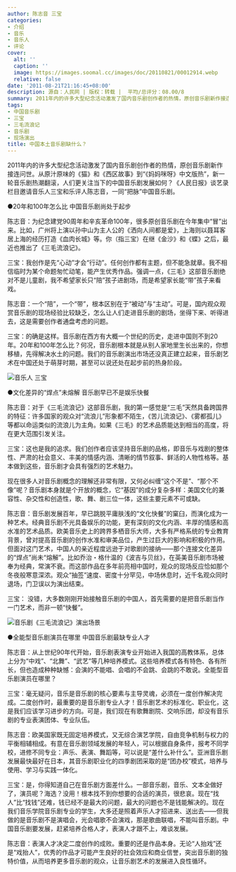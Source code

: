 ```yaml
---
author: 陈志音 三宝
categories:
- 介绍
- 音乐
- 音乐人
- 评论
cover:
  alt: ''
  caption: ''
  image: https://images.soomal.cc/images/doc/20110821/00012914.webp
  relative: false
date: '2011-08-21T21:16:45+08:00'
description: 源自：人民网 | 版权：转载 |  平均/总评分：08.00/8
summary: 2011年内的许多大型纪念活动激发了国内音乐剧创作者的热情，原创音乐剧新作接连问世。从原汁原味的《猫》和《西区故事》到“《妈妈咪呀》中文版热”，新一轮音乐剧热潮翻滚，人们更关注当下的中国音乐剧发展如何？《人民日报》谈艺录栏目邀请音乐人三宝和乐评人陈志音，一同“把脉”中国音乐剧……
tags:
- 中国音乐剧
- 三宝
- 三毛流浪记
- 音乐剧
- 现场演出
title: 中国本土音乐剧缺什么？
---
```


2011年内的许多大型纪念活动激发了国内音乐剧创作者的热情，原创音乐剧新作接连问世。从原汁原味的《猫》和《西区故事》到“《妈妈咪呀》中文版热”，新一轮音乐剧热潮翻滚，人们更关注当下的中国音乐剧发展如何？《人民日报》谈艺录栏目邀请音乐人三宝和乐评人陈志音，一同“把脉”中国音乐剧。

●20年和100年怎么比 中国音乐剧尚处于起步

陈志音：为纪念建党90周年和辛亥革命100年，很多原创音乐剧在今年集中“冒”出来。比如，广州将上演以孙中山为主人公的《洒向人间都是爱》，上海则以聂耳客居上海的经历打造《血肉长城》等。你（指三宝）在继《金沙》和《蝶》之后，最近也推出了《三毛流浪记》。

三宝：我创作是先“心动”才会“行动”。任何创作都有主题，但不能急就章。我不相信临时为某个命题匆忙动笔，能产生优秀作品。强调一点，《三毛》这部音乐剧绝对不是儿童剧，我不希望家长只“陪”孩子进剧场，而是希望家长能“带”孩子来看戏。

陈志音：一个“陪”，一个“带”，根本区别在于“被动”与“主动”。可是，国内观众观赏音乐剧的现场经验比较缺乏，怎么让人们走进音乐剧的剧场，坐得下来、听得进去，这是需要创作者通盘考虑的问题。

三宝：的确是这样。音乐剧在西方有大概一个世纪的历史，走进中国则不到20年。20年和100年怎么比？何况，音乐剧根本就是从别人家地里生长出来的，你想移植，先得解决水土的问题。我们的音乐剧演出市场还没真正建立起来，音乐剧艺术在中国还处于萌芽时期，甚至可以说还处在起步前的热身阶段。

![音乐人 三宝](https://images.soomal.cc/images/doc/20110821/00012913.webp)





●文化差异的“焊点”未熔解 音乐剧早已不是娱乐快餐

陈志音：对于《三毛流浪记》这部音乐剧，我的第一感觉是“三毛”天然具备跨国界的特征：许多国家的观众对“流浪儿”形象都不陌生，《苦儿流浪记》、《雾都孤儿》等都以命运类似的流浪儿为主角。如果《三毛》的艺术品质能达到相当的高度，将在更大范围引发关注。

三宝：这也是我的追求。我们创作者应该坚持音乐剧的品格，即音乐与戏剧的整体性、严肃的社会意义、丰美的情感内涵、清晰的情节叙事、鲜活的人物性格等。基本做到这些，音乐剧才会具有强烈的艺术魅力。

现在很多人对音乐剧概念的理解还非常有限，又何必纠缠“这个不是”、“那个不像”呢？音乐剧本身就是个开放的概念，它“基因”的成分复杂多样：美国文化的兼容性、杂交性和创造性，歌、舞、剧三位一体，这些主要元素不可或缺。

陈志音：音乐剧发展百年，早已跳脱平庸肤浅的“文化快餐”的窠臼，而演化成为一种艺术。经典音乐剧不光具备娱乐的功能，更有深刻的文化内涵、丰厚的情感和高水准的艺术品质。欧美音乐史上的跨界多栖音乐大师，大多有严格系统的专业教育背景，曾对提高音乐剧的创作水准和审美品位，产生过巨大的影响和积极的作用。但面对这门艺术，中国人的亲近程度远逊于对歌剧的接纳――那个连接文化差异的“焊点”尚未“熔解”。比如乔治・格什温的《波吉与贝丝》，在英美音乐剧市场被奉为经典，常演不衰。而这部作品在多年前亮相中国时，观众的现场反应恰如那个冬夜般寒意深浓。观众“抽签”速度、密度十分罕见，中场休息时，近千名观众同时退场，门卫误以为演出结束。

三宝： 没错，大多数刚刚开始接触音乐剧的中国人，首先需要的是把音乐剧当作一门艺术，而非一顿“快餐”。

![音乐剧《三毛流浪记》演出场景](https://images.soomal.cc/images/doc/20110821/00012914.webp)





●全能型音乐剧演员在哪里 中国音乐剧最缺专业人才

陈志音：从上世纪90年代开始，音乐剧表演专业开始进入我国的高教体系，总体上分为“中戏”、“北舞”、“武艺”等几种培养模式。这些培养模式各有特色、各有所长，但也造成种种缺憾：会演的不能唱、会唱的不会跳、会跳的不敢说。全能型音乐剧演员在哪里？

三宝：毫无疑问，音乐是音乐剧的核心要素与主导灵魂，必须在一度创作解决完成。二度创作时，最重要的是音乐剧专业人才！音乐剧艺术的标准化、职业化，这是我们应该学习进步的方向。可是，我们现在有歌舞剧院、交响乐团，却没有音乐剧的专业表演团体、专业队伍。

陈志音：欧美国家既无固定培养模式，又无综合演艺学院，自由竞争机制与权力的平衡相辅相成。有意在音乐剧领域发展的年轻人，可以根据自身条件，报考不同学校，进修不同专业：声乐、表演、舞蹈等，可以说是“差什么补什么”。亚洲音乐剧发展最快最好在日本，其音乐剧职业化的四季剧团采取的是“团办校”模式，培养与使用、学习与实践一体化。

三宝：是，你得知道自己在音乐剧方面差什么。一部音乐剧，音乐、文本全做好了，演员呢？海选？没用！根本找不到你想要的合适的演员，很悲哀。现在“找人”比“找钱”还难，钱已经不是最大的问题，最大的问题也不是钱能解决的。现在我们音乐学院音乐剧专业的学生，大多还是照着声乐人才招进来、送出去――但我做的是音乐剧不是演唱会，光会唱歌不会演戏，那是歌曲联唱，不能叫音乐剧。中国音乐剧要发展，赶紧培养合格人才，表演人才跟不上，难谈发展。

陈志音：表演人才决定二度创作的成败。重要的还是作品本身。无论“人抬戏”还是“戏抬人”，优秀的作品才可能产生良好的社会效应和商业信誉，突出音乐剧的独特价值，从而培养更多音乐剧的观众，让音乐剧艺术的发展进入良性循环。